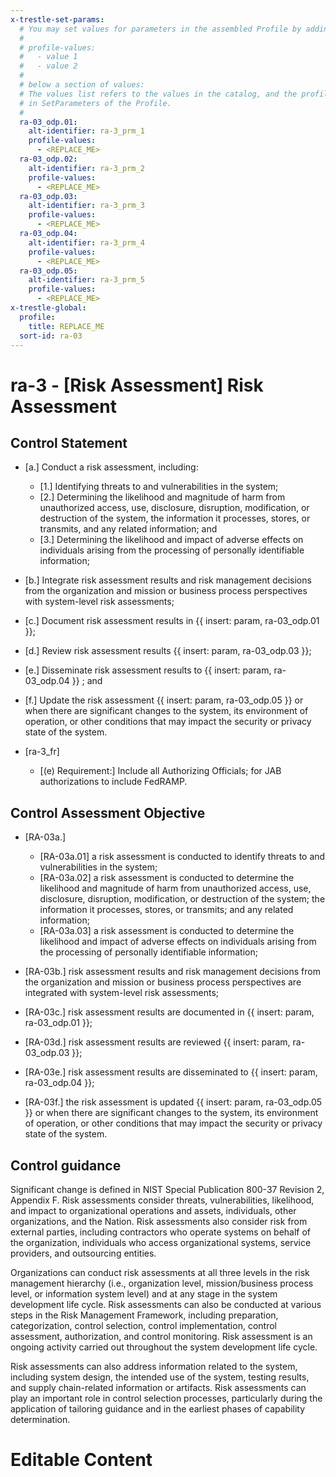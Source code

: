 ```yaml
---
x-trestle-set-params:
  # You may set values for parameters in the assembled Profile by adding
  #
  # profile-values:
  #   - value 1
  #   - value 2
  #
  # below a section of values:
  # The values list refers to the values in the catalog, and the profile-values represent values
  # in SetParameters of the Profile.
  #
  ra-03_odp.01:
    alt-identifier: ra-3_prm_1
    profile-values:
      - <REPLACE_ME>
  ra-03_odp.02:
    alt-identifier: ra-3_prm_2
    profile-values:
      - <REPLACE_ME>
  ra-03_odp.03:
    alt-identifier: ra-3_prm_3
    profile-values:
      - <REPLACE_ME>
  ra-03_odp.04:
    alt-identifier: ra-3_prm_4
    profile-values:
      - <REPLACE_ME>
  ra-03_odp.05:
    alt-identifier: ra-3_prm_5
    profile-values:
      - <REPLACE_ME>
x-trestle-global:
  profile:
    title: REPLACE_ME
  sort-id: ra-03
---
```


# ra-3 - \[Risk Assessment\] Risk Assessment

## Control Statement

- \[a.\] Conduct a risk assessment, including:

  - \[1.\] Identifying threats to and vulnerabilities in the system;
  - \[2.\] Determining the likelihood and magnitude of harm from unauthorized access, use, disclosure, disruption, modification, or destruction of the system, the information it processes, stores, or transmits, and any related information; and
  - \[3.\] Determining the likelihood and impact of adverse effects on individuals arising from the processing of personally identifiable information;

- \[b.\] Integrate risk assessment results and risk management decisions from the organization and mission or business process perspectives with system-level risk assessments;

- \[c.\] Document risk assessment results in {{ insert: param, ra-03_odp.01 }};

- \[d.\] Review risk assessment results {{ insert: param, ra-03_odp.03 }};

- \[e.\] Disseminate risk assessment results to {{ insert: param, ra-03_odp.04 }} ; and

- \[f.\] Update the risk assessment {{ insert: param, ra-03_odp.05 }} or when there are significant changes to the system, its environment of operation, or other conditions that may impact the security or privacy state of the system.

- \[ra-3_fr\]

  - \[(e) Requirement:\] Include all Authorizing Officials; for JAB authorizations to include FedRAMP.

## Control Assessment Objective

- \[RA-03a.\]

  - \[RA-03a.01\] a risk assessment is conducted to identify threats to and vulnerabilities in the system;
  - \[RA-03a.02\] a risk assessment is conducted to determine the likelihood and magnitude of harm from unauthorized access, use, disclosure, disruption, modification, or destruction of the system; the information it processes, stores, or transmits; and any related information;
  - \[RA-03a.03\] a risk assessment is conducted to determine the likelihood and impact of adverse effects on individuals arising from the processing of personally identifiable information;

- \[RA-03b.\] risk assessment results and risk management decisions from the organization and mission or business process perspectives are integrated with system-level risk assessments;

- \[RA-03c.\] risk assessment results are documented in {{ insert: param, ra-03_odp.01 }};

- \[RA-03d.\] risk assessment results are reviewed {{ insert: param, ra-03_odp.03 }};

- \[RA-03e.\] risk assessment results are disseminated to {{ insert: param, ra-03_odp.04 }};

- \[RA-03f.\] the risk assessment is updated {{ insert: param, ra-03_odp.05 }} or when there are significant changes to the system, its environment of operation, or other conditions that may impact the security or privacy state of the system.

## Control guidance

Significant change is defined in NIST Special Publication 800-37 Revision 2, Appendix F.
Risk assessments consider threats, vulnerabilities, likelihood, and impact to organizational operations and assets, individuals, other organizations, and the Nation. Risk assessments also consider risk from external parties, including contractors who operate systems on behalf of the organization, individuals who access organizational systems, service providers, and outsourcing entities.

Organizations can conduct risk assessments at all three levels in the risk management hierarchy (i.e., organization level, mission/business process level, or information system level) and at any stage in the system development life cycle. Risk assessments can also be conducted at various steps in the Risk Management Framework, including preparation, categorization, control selection, control implementation, control assessment, authorization, and control monitoring. Risk assessment is an ongoing activity carried out throughout the system development life cycle.

Risk assessments can also address information related to the system, including system design, the intended use of the system, testing results, and supply chain-related information or artifacts. Risk assessments can play an important role in control selection processes, particularly during the application of tailoring guidance and in the earliest phases of capability determination.

# Editable Content

<!-- Make additions and edits below -->
<!-- The above represents the contents of the control as received by the profile, prior to additions. -->
<!-- If the profile makes additions to the control, they will appear below. -->
<!-- The above markdown may not be edited but you may edit the content below, and/or introduce new additions to be made by the profile. -->
<!-- If there is a yaml header at the top, parameter values may be edited. Use --set-parameters to incorporate the changes during assembly. -->
<!-- The content here will then replace what is in the profile for this control, after running profile-assemble. -->
<!-- The current profile has no added parts for this control, but you may add new ones here. -->
<!-- Each addition must have a heading either of the form ## Control my_addition_name -->
<!-- or ## Part a. (where the a. refers to one of the control statement labels.) -->
<!-- "## Control" parts are new parts added after the statement part. -->
<!-- "## Part" parts are new parts added into the top-level statement part with that label. -->
<!-- Subparts may be added with nested hash levels of the form ### My Subpart Name -->
<!-- underneath the parent ## Control or ## Part being added -->
<!-- See https://ibm.github.io/compliance-trestle/tutorials/ssp_profile_catalog_authoring/ssp_profile_catalog_authoring for guidance. -->
